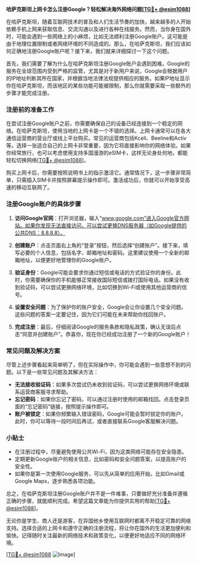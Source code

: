**哈萨克斯坦上网卡怎么注册Google？轻松解决海外网络问题[[TG💪+ @esim1088](https://t.me/s/esim1088)]**

在哈萨克斯坦，随着互联网技术的普及和人们生活节奏的加快，越来越多的人开始依赖手机上网来获取信息、交流沟通以及进行各种在线服务。然而，当你身在国外时，可能会遇到一些网络上的小麻烦，比如无法顺利注册Google账户。这可能是由于地理位置限制或者网络环境的不同造成的。那么，在哈萨克斯坦，我们应该如何正确地注册Google账户呢？接下来，我们就来详细探讨一下这个问题。

首先，我们需要了解为什么在哈萨克斯坦注册Google账户会遇到困难。Google的服务在全球范围内受到严格的监管，尤其是对于新用户来说，Google会根据用户的IP地址判断其所在国家，并根据当地法律法规提供相应的服务。如果IP地址显示你在哈萨克斯坦，而该地区的某些功能可能被限制，那么你就需要采取一些额外的步骤才能完成注册。

### 注册前的准备工作

在尝试注册Google账户之前，你需要确保自己的设备已经连接到一个稳定的网络。在哈萨克斯坦，使用当地的上网卡是一个不错的选择。上网卡通常可以在各大通信运营商的营业厅或线上平台购买。常见的运营商包括Kcell、Beeline和Activ等。选择一张适合自己的上网卡非常重要，因为它将直接影响你的网络体验。如果你经常旅行，也可以考虑使用支持多国漫游的eSIM卡，这样无论身处何地，都能轻松切换网络[[TG💪+ @esim1088](https://t.me/s/esim1088)]。

购买上网卡后，你需要按照说明书上的指示激活它。通常情况下，这一步骤非常简单，只需插入SIM卡并按照屏幕提示操作即可。激活成功后，你就可以开始享受高速的移动互联网了。

### 注册Google账户的具体步骤

1. **访问Google官网**：打开浏览器，输入“www.google.com”进入Google官方网站。如果你发现无法直接访问，可以尝试更换DNS服务器（如Google提供的公共DNS：8.8.8.8）。

2. **创建账户**：点击页面右上角的“登录”按钮，然后选择“创建账户”。接下来，填写必要的个人信息，包括名字、邮箱地址和密码。这里建议使用一个全新的邮箱地址，以便更好地管理你的Google账户。

3. **验证身份**：Google可能会要求你通过短信或电话的方式验证你的身份。此时，你需要确保你的手机能够正常接收国际短信或拨打国际电话。如果没有收到验证码，可以尝试更换网络环境，比如切换到Wi-Fi或使用其他运营商的信号。

4. **设置安全问题**：为了保护你的账户安全，Google会让你设置几个安全问题。这些问题的答案一定要记住，因为它们可能在未来帮助你找回账户。

5. **完成注册**：最后，仔细阅读Google的服务条款和隐私政策，确认无误后点击“同意并创建账户”。恭喜你，现在你已经成功注册了一个新的Google账户！

### 常见问题及解决方案

尽管上述步骤看起来简单明了，但在实际操作中，你可能会遇到一些意想不到的问题。以下是一些常见问题及其解决方法：

- **无法接收验证码**：如果多次尝试仍未收到验证码，可以尝试更换网络环境或联系运营商客服寻求帮助。
- **忘记密码**：如果你忘记了密码，可以通过注册时使用的邮箱找回。点击登录页面的“忘记密码”链接，按照提示操作即可。
- **账户被锁定**：如果你频繁输入错误密码，Google可能会暂时锁定你的账户。此时，你可以等待一段时间后再试，或者直接联系Google客服解决问题。

### 小贴士

- 在注册过程中，尽量避免使用公共Wi-Fi，因为这类网络可能存在安全隐患。
- 定期更新Google账户的相关信息，比如密码和安全问题答案，以提高账户的安全性。
- 如果你是第一次使用Google服务，可以先从简单的应用开始，比如Gmail或Google Maps，逐步熟悉各项功能。

总之，在哈萨克斯坦注册Google账户并不是一件难事，只要做好充分准备并遵循正确的步骤，就能顺利完成。希望这篇文章能为你提供实用的帮助[[TG💪+ @esim1088](https://t.me/s/esim1088)]。

无论你是学生、商人还是游客，在异国他乡使用互联网时都离不开稳定可靠的网络支持。选择合适的上网卡和遵守正确的注册流程，将让你在国外的生活更加便利和愉快。记得随时关注最新的网络技术和政策变化，以便更好地适应不同的网络环境。

[[TG💪+ @esim1088](https://t.me/s/esim1088) ![Image](https://i.postimg.cc/4NQfJmqS/Snipaste-2025-05-13-00-14-12.png)]